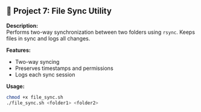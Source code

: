 ## 🔁 Project 7: File Sync Utility

**Description:**  
Performs two-way synchronization between two folders using `rsync`. Keeps files in sync and logs all changes.

**Features:**
- Two-way syncing
- Preserves timestamps and permissions
- Logs each sync session

**Usage:**
```bash
chmod +x file_sync.sh
./file_sync.sh <folder1> <folder2>
